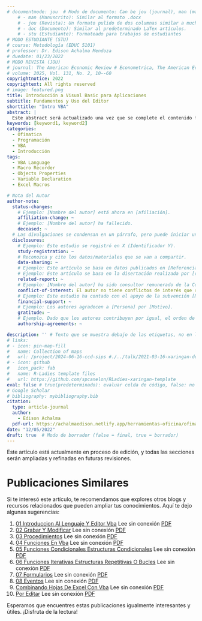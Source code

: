 ```yaml
---
# documentmode: jou  # Modo de documento: Can be jou (journal), man (manuscript), stu (student), or doc (document)
    # - man (Manuscrito): Similar al formato .docx
    # - jou (Revista): Un formato pulido de dos columnas similar a muchas revistas APA.
    # - doc (Documento): Similar al predeterminado LaTex artículos.
    # - stu (Estudiante): Formateado para trabajos de estudiantes
# MODO ESTUDIANTE (STU)
# course: Metodología (EDUC 5101)
# professor: Dr. Edison Achalma Mendoza
# duedate: 01/23/2022
# MODO REVISTA (JOU)
# journal: The American Economic Review # Econometrica, The American Economic Review, Revista de Economía, Revista de la CEPAL
# volume: 2025, Vol. 131, No. 2, 10--60
copyrightnotice: 2022
copyrightext: All rights reserved
# image: featured.png
title: Introducción a Visual Basic para Aplicaciones
subtitle: Fundamentos y Uso del Editor
shorttitle: "Intro VBA"
abstract: |
  Este abstract será actualizado una vez que se complete el contenido final del artículo.
keywords: [keyword1, keyword2]
categories:
  - Ofimatica
  - Programación  
  - VBA  
  - Introducción
tags:
  - VBA Language  
  - Macro Recorder  
  - Objects Properties  
  - Variable Declaration  
  - Excel Macros

# Nota del Autor
author-note:
  status-changes: 
    # Ejemplo: [Nombre del autor] está ahora en [afiliación].
    affiliation-change: ~
    # Ejemplo: [Nombre del autor] ha fallecido.
    deceased: ~
  # Las divulgaciones se condensan en un párrafo, pero puede iniciar un campo con dos saltos de línea para separarlas: \n\nNew 
  disclosures:
    # Ejemplo: Este estudio se registró en X (Identificador Y).
    study-registration: ~
    # Reconozca y cite los datos/materiales que se van a compartir.
    data-sharing: ~
    # Ejemplo: Este artículo se basa en datos publicados en [Referencia].
    # Ejemplo: Este artículo se basa en la disertación realizada por [cita].
    related-report: ~
    # Ejemplo: [Nombre del autor] ha sido consultor remunerado de la Corporación X, que ha financiado este estudio.
    conflict-of-interest: El autor no tiene conflictos de interés que revelar.
    # Ejemplo: Este estudio ha contado con el apoyo de la subvención [Número de subvención] de [Fuente de financiación].
    financial-support: ~
    # Ejemplo: Los autores agradecen a [Persona] por [Motivo].
    gratitude: ~
    # Ejemplo. Dado que los autores contribuyen por igual, el orden de autoría se determinó mediante el lanzamiento de una moneda al aire.
    authorship-agreements: ~

description: '' # Texto que se muestra debajo de las etiquetas, no en la página del listado
# links:
# - icon: pin-map-fill
#   name: Collection of maps
#   url: /project/2024-06-16-ccd-sips #./../talk/2021-03-16-xaringan-deploy-demo/
# - icon: github
#   icon_pack: fab
#   name: R-Ladies template files
#   url: https://github.com/spcanelon/RLadies-xaringan-template
eval: false # true(predeterminado): evaluar celda de código, false: no evaluar la celda de código
# Google Scholar
# bibliography: mybibliography.bib
citation:
  type: article-journal
  author:
    - Edison Achalma
  pdf-url: https://achalmaedison.netlify.app/herramientas-oficina/ofimatica/2022-12-05-01-introduccion-al-lenguaje-y-editor-vba/index.pdf
date: "12/05/2022"
draft: true  # Modo de borrador (false = final, true = borrador)
---
```













Este artículo está actualmente en proceso de edición, y todas las secciones serán ampliadas y refinadas en futuras revisiones.


# Publicaciones Similares

Si te interesó este artículo, te recomendamos que explores otros blogs y recursos relacionados que pueden ampliar tus conocimientos. Aquí te dejo algunas sugerencias:


1. [01 Introduccion Al Lenguaje Y Editor Vba](https://achalmaedison.netlify.app/herramientas-oficina/ofimatica/2022-12-05-01-introduccion-al-lenguaje-y-editor-vba) Lee sin conexión [PDF](https://achalmaedison.netlify.app/herramientas-oficina/ofimatica/2022-12-05-01-introduccion-al-lenguaje-y-editor-vba/index.pdf)
2. [02 Grabar Y Modificar](https://achalmaedison.netlify.app/herramientas-oficina/ofimatica/2022-12-12-02-grabar-y-modificar) Lee sin conexión [PDF](https://achalmaedison.netlify.app/herramientas-oficina/ofimatica/2022-12-12-02-grabar-y-modificar/index.pdf)
3. [03 Procedimientos](https://achalmaedison.netlify.app/herramientas-oficina/ofimatica/2022-12-19-03-procedimientos) Lee sin conexión [PDF](https://achalmaedison.netlify.app/herramientas-oficina/ofimatica/2022-12-19-03-procedimientos/index.pdf)
4. [04 Funciones En Vba](https://achalmaedison.netlify.app/herramientas-oficina/ofimatica/2022-12-26-04-funciones-en-vba) Lee sin conexión [PDF](https://achalmaedison.netlify.app/herramientas-oficina/ofimatica/2022-12-26-04-funciones-en-vba/index.pdf)
5. [05 Funciones Condicionales Estructuras Condicionales](https://achalmaedison.netlify.app/herramientas-oficina/ofimatica/2023-01-02-05-funciones-condicionales-estructuras-condicionales) Lee sin conexión [PDF](https://achalmaedison.netlify.app/herramientas-oficina/ofimatica/2023-01-02-05-funciones-condicionales-estructuras-condicionales/index.pdf)
6. [06 Funciones Iterativas Estructuras Repetitivas O Bucles](https://achalmaedison.netlify.app/herramientas-oficina/ofimatica/2023-01-09-06-funciones-iterativas-estructuras-repetitivas-o-bucles) Lee sin conexión [PDF](https://achalmaedison.netlify.app/herramientas-oficina/ofimatica/2023-01-09-06-funciones-iterativas-estructuras-repetitivas-o-bucles/index.pdf)
7. [07 Formularios](https://achalmaedison.netlify.app/herramientas-oficina/ofimatica/2023-01-16-07-formularios) Lee sin conexión [PDF](https://achalmaedison.netlify.app/herramientas-oficina/ofimatica/2023-01-16-07-formularios/index.pdf)
8. [08 Eventos](https://achalmaedison.netlify.app/herramientas-oficina/ofimatica/2023-01-23-08-eventos) Lee sin conexión [PDF](https://achalmaedison.netlify.app/herramientas-oficina/ofimatica/2023-01-23-08-eventos/index.pdf)
9. [Combinando Hojas De Excel Con Vba](https://achalmaedison.netlify.app/herramientas-oficina/ofimatica/2023-05-31-combinando-hojas-de-excel-con-vba) Lee sin conexión [PDF](https://achalmaedison.netlify.app/herramientas-oficina/ofimatica/2023-05-31-combinando-hojas-de-excel-con-vba/index.pdf)
10. [Por Editar](https://achalmaedison.netlify.app/herramientas-oficina/ofimatica/2024-03-31-por-editar) Lee sin conexión [PDF](https://achalmaedison.netlify.app/herramientas-oficina/ofimatica/2024-03-31-por-editar/index.pdf)


Esperamos que encuentres estas publicaciones igualmente interesantes y útiles. ¡Disfruta de la lectura!

